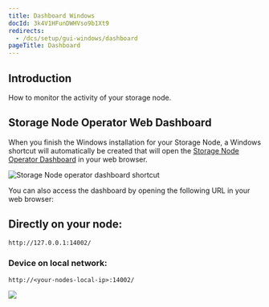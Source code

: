 ```yaml
---
title: Dashboard Windows
docId: 3k4V1HFunDWHVso9b1Xt9
redirects:
  - /dcs/setup/gui-windows/dashboard
pageTitle: Dashboard
---
```


## Introduction

How to monitor the activity of your storage node.

## Storage Node Operator Web Dashboard

When you finish the Windows installation for your Storage Node, a Windows shortcut will automatically be created that will open the [Storage Node Operator Dashboard](https://storj.io/blog/2019/09/introducing-the-storage-node-operator-dashboard/) in your web browser.

![Storage Node operator dashboard shortcut](https://archbee-image-uploads.s3.amazonaws.com/kv3plx2xmXcUGcVl4Lttj/it9buKyErECErUKJsgp0K_pasted-image-0.png)

You can also access the dashboard by opening the following URL in your web browser:

## Directly on your node:

```bash
http://127.0.0.1:14002/
```

### Device on local network:

```Text
http://<your-nodes-local-ip>:14002/
```

![](https://archbee-image-uploads.s3.amazonaws.com/kv3plx2xmXcUGcVl4Lttj/bzDqQXIjDew3HgO7XD1ly_image.png)
